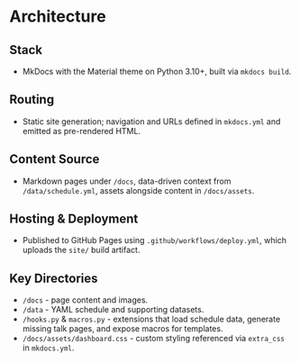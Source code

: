 # Architecture

## Stack
- MkDocs with the Material theme on Python 3.10+, built via `mkdocs build`.

## Routing
- Static site generation; navigation and URLs defined in `mkdocs.yml` and emitted as pre-rendered HTML.

## Content Source
- Markdown pages under `/docs`, data-driven context from `/data/schedule.yml`, assets alongside content in `/docs/assets`.

## Hosting & Deployment
- Published to GitHub Pages using `.github/workflows/deploy.yml`, which uploads the `site/` build artifact.

## Key Directories
- `/docs` - page content and images.
- `/data` - YAML schedule and supporting datasets.
- `/hooks.py` & `macros.py` - extensions that load schedule data, generate missing talk pages, and expose macros for templates.
- `/docs/assets/dashboard.css` - custom styling referenced via `extra_css` in `mkdocs.yml`.
